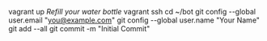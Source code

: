 vagrant up
*Refill your water bottle*
vagrant ssh
cd ~/bot
git config --global user.email "you@example.com"
git config --global user.name "Your Name"
git add --all
git commit -m "Initial Commit"
